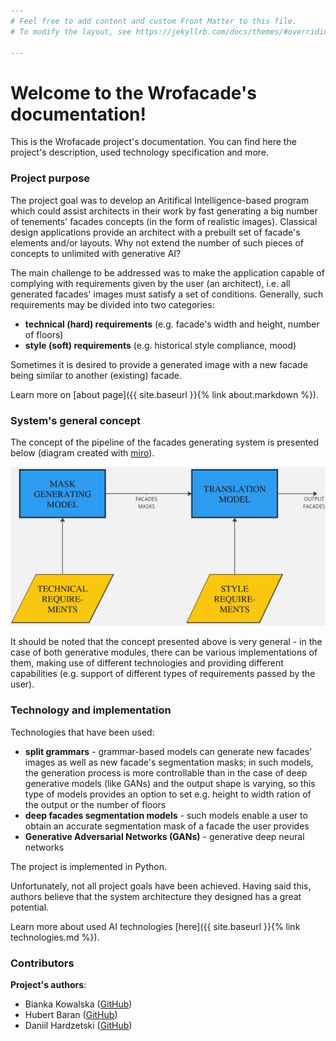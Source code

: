 ```yaml
---
# Feel free to add content and custom Front Matter to this file.
# To modify the layout, see https://jekyllrb.com/docs/themes/#overriding-theme-defaults

---
```

# Welcome to the Wrofacade's documentation!

This is the Wrofacade project's documentation. You can find here the project's description,
used technology specification and more.

### Project purpose

The project goal was to develop an Aritifical Intelligence-based program which
could assist architects in their work by fast generating
a big number of tenements' facades concepts (in the form of
realistic images). Classical design applications provide an architect
with a prebuilt set of facade's elements and/or layouts. Why not
extend the number of such pieces of concepts to unlimited with generative AI?

The main challenge to be addressed was to make the application
capable of complying with requirements given by the user (an architect),
i.e. all generated facades' images must satisfy a set of conditions.
Generally, such requirements may be divided into two categories:

- **technical (hard) requirements** (e.g. facade's width and height,
number of floors)
- **style (soft) requirements** (e.g. historical style compliance, mood)

Sometimes it is desired to provide a generated image with a new facade
being similar to another (existing) facade.

Learn more on [about page]({{ site.baseurl }}{% link about.markdown %}).

### System's general concept

The concept of the pipeline of the facades generating system
is presented below (diagram created with [miro](https://miro.com/app/dashboard/)).

![pipeline-concept-diagram](img/Flowchart.jpg)

It should be noted that the concept presented above is very general - in the case
of both generative modules, there can be various implementations of them,
making use of different technologies and providing different capabilities
(e.g. support of different types of requirements passed by the user).

### Technology and implementation

Technologies that have been used:

- **split grammars** - grammar-based models can generate new facades' images
as well as new facade's segmentation masks; in such models, the generation process is more controllable
than in the case of deep generative models (like GANs) and the output shape is varying,
so this type of models provides an option to set e.g. height to width ration of the output
or the number of floors
- **deep facades segmentation models** - such models enable a user to obtain an accurate
segmentation mask of a facade the user provides
- **Generative Adversarial Networks (GANs)** - generative deep neural networks

The project is implemented in Python.

Unfortunately, not all project goals have been achieved. Having said this, authors believe
that the system architecture they designed has a great potential.

Learn more about used AI technologies [here]({{ site.baseurl }}{% link technologies.md %}).

### Contributors

**Project's authors**:

- Bianka Kowalska ([GitHub](https://github.com/bianekk))
- Hubert Baran ([GitHub](https://github.com/Hubert1225))
- Daniil Hardzetski ([GitHub](https://github.com/DanH4rd))

